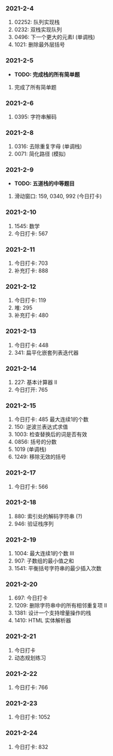 ### 2021-2-4
1. 02252: 队列实现栈
2. 0232: 双栈实现队列
3. 0496: 下一个更大的元素I (单调栈)
4. 1021: 删除最外层括号

### 2021-2-5
* **TODO: 完成栈的所有简单题**
1. 完成了所有简单题

### 2021-2-6
1. 0395: 字符串解码

### 2021-2-8
1. 0316: 去除重复字母 (单调栈)
2. 0071: 简化路径 (模拟)

### 2021-2-9
* **TODO: 五道栈的中等题目**
1. 滑动窗口: 159, 0340, 992 (今日打卡)

### 2021-2-10
1. 1545: 数学
2. 今日打卡: 567

### 2021-2-11
1. 今日打卡: 703
2. 补充打卡: 888

### 2021-2-12
1. 今日打卡: 119
2. 堆: 295
3. 补充打卡: 480

### 2021-2-13
1. 今日打卡: 448
2. 341: 扁平化嵌套列表迭代器

### 2021-2-14
1. 227: 基本计算器 II
2. 今日打开: 765

### 2021-2-15
1. 今日打卡: 485 最大连续1的个数
2. 150: 逆波兰表达式求值
3. 1003: 检查替换后的词是否有效
4. 0856: 括号的分数
5. 1019 (单调栈)
6. 1249: 移除无效的括号

### 2021-2-17
1. 今日打卡: 566

### 2021-2-18
1. 880: 索引处的解码字符串 (?)
2. 946: 验证栈序列

### 2021-2-19
1. 1004: 最大连续1的个数 III  
2. 907: 子数组的最小值之和
3. 1541: 平衡括号字符串的最少插入次数

### 2021-2-20
1. 697: 今日打卡
2. 1209: 删除字符串中的所有相邻重复项 II
3. 1381: 设计一个支持增量操作的栈
4. 1410: HTML 实体解析器

### 2021-2-21
1. 今日打卡
2. 动态规划练习

### 2021-2-22
1. 今日打卡: 766

### 2021-2-23
1. 今日打卡: 1052

### 2021-2-24
1. 今日打卡: 832
